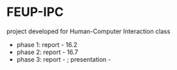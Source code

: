 # FEUP-IPC
project developed for Human-Computer Interaction class

- phase 1: report - 16.2
- phase 2: report - 16.7
- phase 3: report - ; presentation -
